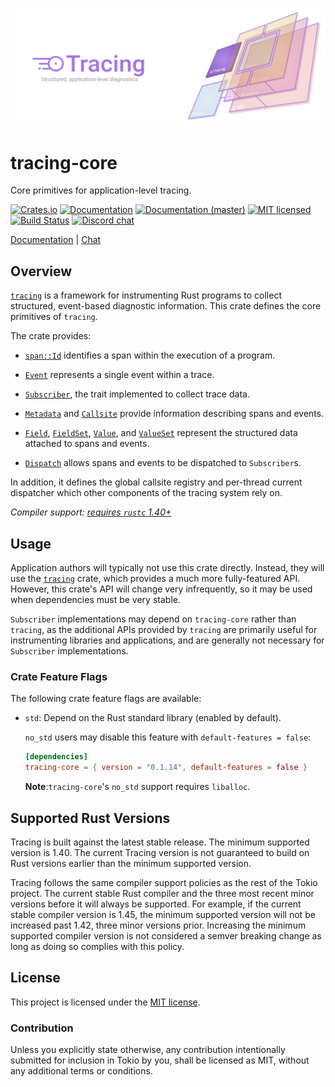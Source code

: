 ![Tracing — Structured, application-level diagnostics][splash]

[splash]: https://raw.githubusercontent.com/tokio-rs/tracing/master/assets/splash.svg

# tracing-core

Core primitives for application-level tracing.

[![Crates.io][crates-badge]][crates-url]
[![Documentation][docs-badge]][docs-url]
[![Documentation (master)][docs-master-badge]][docs-master-url]
[![MIT licensed][mit-badge]][mit-url]
[![Build Status][actions-badge]][actions-url]
[![Discord chat][discord-badge]][discord-url]

[Documentation][docs-url] | [Chat][discord-url]

[crates-badge]: https://img.shields.io/crates/v/tracing-core.svg
[crates-url]: https://crates.io/crates/tracing-core/0.1.14
[docs-badge]: https://docs.rs/tracing-core/badge.svg
[docs-url]: https://docs.rs/tracing-core/0.1.14
[docs-master-badge]: https://img.shields.io/badge/docs-master-blue
[docs-master-url]: https://tracing-rs.netlify.com/tracing_core
[mit-badge]: https://img.shields.io/badge/license-MIT-blue.svg
[mit-url]: LICENSE
[actions-badge]: https://github.com/tokio-rs/tracing/workflows/CI/badge.svg
[actions-url]:https://github.com/tokio-rs/tracing/actions?query=workflow%3ACI
[discord-badge]: https://img.shields.io/discord/500028886025895936?logo=discord&label=discord&logoColor=white
[discord-url]: https://discord.gg/EeF3cQw

## Overview

[`tracing`] is a framework for instrumenting Rust programs to collect
structured, event-based diagnostic information. This crate defines the core
primitives of `tracing`.

The crate provides:

* [`span::Id`] identifies a span within the execution of a program.

* [`Event`] represents a single event within a trace.

* [`Subscriber`], the trait implemented to collect trace data.

* [`Metadata`] and [`Callsite`] provide information describing spans and
  events.

* [`Field`], [`FieldSet`], [`Value`], and [`ValueSet`] represent the
  structured data attached to spans and events.

* [`Dispatch`] allows spans and events to be dispatched to `Subscriber`s.

In addition, it defines the global callsite registry and per-thread current
dispatcher which other components of the tracing system rely on.

*Compiler support: [requires `rustc` 1.40+][msrv]*

[msrv]: #supported-rust-versions

## Usage
  
Application authors will typically not use this crate directly. Instead, they
will use the [`tracing`] crate, which provides a much more fully-featured
API. However, this crate's API will change very infrequently, so it may be used
when dependencies must be very stable.

`Subscriber` implementations may depend on `tracing-core` rather than `tracing`,
as the additional APIs provided by `tracing` are primarily useful for
instrumenting libraries and applications, and are generally not necessary for
`Subscriber` implementations.

###  Crate Feature Flags

The following crate feature flags are available:

* `std`: Depend on the Rust standard library (enabled by default).

  `no_std` users may disable this feature with `default-features = false`:

  ```toml
  [dependencies]
  tracing-core = { version = "0.1.14", default-features = false }
  ```

  **Note**:`tracing-core`'s `no_std` support requires `liballoc`.

[`tracing`]: ../tracing
[`span::Id`]: https://docs.rs/tracing-core/0.1.14/tracing_core/span/struct.Id.html
[`Event`]: https://docs.rs/tracing-core/0.1.14/tracing_core/event/struct.Event.html
[`Subscriber`]: https://docs.rs/tracing-core/0.1.14/tracing_core/subscriber/trait.Subscriber.html
[`Metadata`]: https://docs.rs/tracing-core/0.1.14/tracing_core/metadata/struct.Metadata.html
[`Callsite`]: https://docs.rs/tracing-core/0.1.14/tracing_core/callsite/trait.Callsite.html
[`Field`]: https://docs.rs/tracing-core/0.1.14/tracing_core/field/struct.Field.html
[`FieldSet`]: https://docs.rs/tracing-core/0.1.14/tracing_core/field/struct.FieldSet.html
[`Value`]: https://docs.rs/tracing-core/0.1.14/tracing_core/field/trait.Value.html
[`ValueSet`]: https://docs.rs/tracing-core/0.1.14/tracing_core/field/struct.ValueSet.html
[`Dispatch`]: https://docs.rs/tracing-core/0.1.14/tracing_core/dispatcher/struct.Dispatch.html

## Supported Rust Versions

Tracing is built against the latest stable release. The minimum supported
version is 1.40. The current Tracing version is not guaranteed to build on Rust
versions earlier than the minimum supported version.

Tracing follows the same compiler support policies as the rest of the Tokio
project. The current stable Rust compiler and the three most recent minor
versions before it will always be supported. For example, if the current stable
compiler version is 1.45, the minimum supported version will not be increased
past 1.42, three minor versions prior. Increasing the minimum supported compiler
version is not considered a semver breaking change as long as doing so complies
with this policy.

## License

This project is licensed under the [MIT license](LICENSE).

### Contribution

Unless you explicitly state otherwise, any contribution intentionally submitted
for inclusion in Tokio by you, shall be licensed as MIT, without any additional
terms or conditions.
